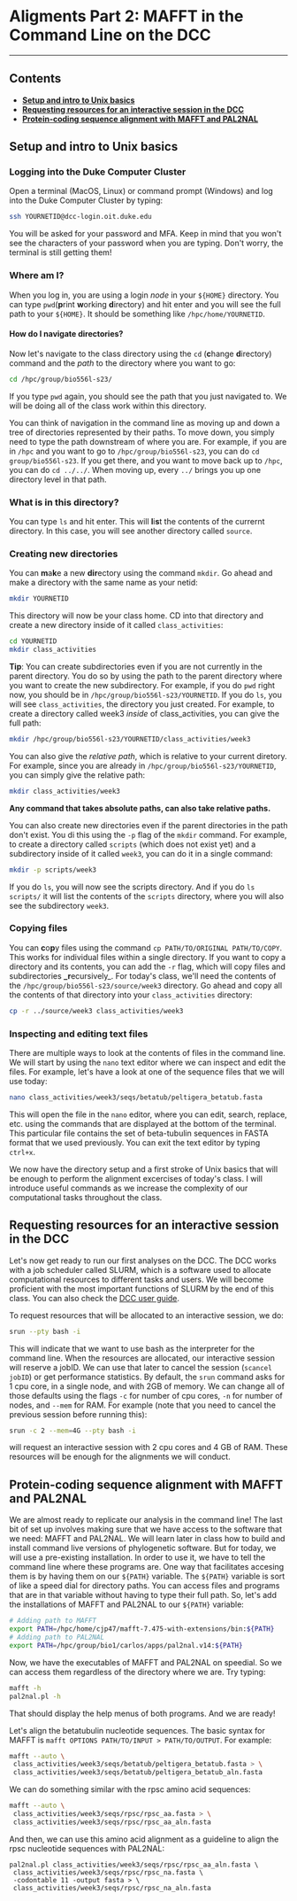 # Aligments Part 2: MAFFT in the Command Line on the DCC
___

## Contents

* **[Setup and intro to Unix basics](#setup)**
* **[Requesting resources for an interactive session in the DCC](#resources)**
* **[Protein-coding sequence alignment with MAFFT and PAL2NAL](#alignment)**

<a name="setup"></a>
## Setup and intro to Unix basics

### Logging into the Duke Computer Cluster
Open a terminal (MacOS, Linux) or command prompt (Windows) and log into the Duke Computer Cluster by typing:

```sh
ssh YOURNETID@dcc-login.oit.duke.edu 
```
You will be asked for your password and MFA. Keep in mind that you won't see the characters of your password when you are typing. Don't worry, the terminal is still getting them!

### Where am I?
When you log in, you are using a login *node* in your `${HOME}` directory. You can type `pwd`(**p**rint **w**orking **d**irectory) and hit enter and you will see the full path to your `${HOME}`. It should be something like `/hpc/home/YOURNETID`.
#### How do I navigate directories?
Now let's navigate to the class directory using the `cd` (**c**hange **d**irectory) command and the *path* to the directory where you want to go:

```sh
cd /hpc/group/bio556l-s23/
```
If you type `pwd` again, you should see the path that you just navigated to. We will be doing all of the class work within this directory. 

You can think of navigation in the command line as moving up and down a tree of directories represented by their paths. To move down, you simply need to type the path downstream of where you are. For example, if you are in `/hpc` and you want to go to `/hpc/group/bio556l-s23`, you can do `cd group/bio556l-s23`. If you get there, and you want to move back up to `/hpc`, you can do `cd ../../`. When moving up, every `../` brings you up one directory level in that path.
### What is in this directory?
You can type `ls` and hit enter. This will **l**i**s**t the contents of the currernt directory. In this case, you will see another directory called `source`.
### Creating new directories
You can **m**a**k**e a new **dir**ectory using the command `mkdir`. Go ahead and make a directory with the same name as your netid:

```sh
mkdir YOURNETID
```
This directory will now be your class home. CD into that directory and create a new directory inside of it called `class_activities`:

```sh
cd YOURNETID
mkdir class_activities
```
**Tip**: You can create subdirectories even if you are not currently in the parent directory. You do so by using the path to the parent directory where you want to create the new subdirectory. For example, if you do `pwd` right now, you should be in `/hpc/group/bio556l-s23/YOURNETID`. If you do `ls`, you will see `class_activities`, the directory you just created. For example, to create a directory called week3 *inside* of class_activities, you can give the full path:

```sh
mkdir /hpc/group/bio556l-s23/YOURNETID/class_activities/week3
```
You can also give the *relative path*, which is relative to your current diretory. For example, since you are already in `/hpc/group/bio556l-s23/YOURNETID`, you can simply give the relative path:

```sh
mkdir class_activities/week3
```
**Any command that takes absolute paths, can also take relative paths.**

You can also create new directories even if the parent directories in the path don't exist. You di this using the `-p` flag of the `mkdir` command. For example, to create a directory called `scripts` (which does not exist yet) and a subdirectory inside of it called `week3`, you can do it in a single command:

```sh
mkdir -p scripts/week3
```
If you do `ls`, you will now see the scripts directory. And if you do `ls scripts/` it will list the contents of the `scripts` directory, where you will also see the subdirectory `week3`.
### Copying files
You can **c**o**p**y files using the command `cp PATH/TO/ORIGINAL PATH/TO/COPY`. This works for individual  files within a single directory. If you want to copy a directory and its contents, you can add the `-r` flag, which will copy files and subdirectories **_r**ecursively_. For today's class, we'll need the contents of the `/hpc/group/bio556l-s23/source/week3` directory. Go ahead and copy all the contents of that directory into your `class_activities` directory:

```sh
cp -r ../source/week3 class_activities/week3
```
### Inspecting and editing text files
There are multiple ways to look at the contents of files in the command line. We will start by using the `nano` text editor where we can inspect and edit the files. For example, let's have a look at one of the sequence files that we will use today:

```sh
nano class_activities/week3/seqs/betatub/peltigera_betatub.fasta
```
This will open the file in the `nano` editor, where you can edit, search, replace, etc. using the commands that are displayed at the bottom of the terminal. This particular file contains the set of beta-tubulin sequences in FASTA format that we used previously. You can exit the text editor by typing `ctrl+x`.

We now have the directory setup and a first stroke of Unix basics that will be enough to perform the alignment excercises of today's class. I will introduce useful commands as we increase the complexity of our computational tasks throughout the class.

<a name="resources"></a>
## Requesting resources for an interactive session in the DCC
Let's now get ready to run our first analyses on the DCC. The DCC works with a job scheduler called SLURM, which is a software used to allocate computational resources to different tasks and users. We will become proficient with the most important functions of SLURM by the end of this class. You can also check the [DCC user guide](https://dcc.duke.edu/dcc/).

To request resources that will be allocated to an interactive session, we do:

```sh
srun --pty bash -i
```
This will indicate that we want to use bash as the interpreter for the command line. When the resources are allocated, our interactive session will reserve a jobID. We can use that later to cancel the session (`scancel jobID`) or get performance statistics. By default, the `srun` command asks for 1 cpu core, in a single node, and with 2GB of memory. We can change all of those defaults using the flags `-c` for number of cpu cores, `-n` for number of nodes, and `--mem` for RAM. For example (note that you need to cancel the previous session before running this):

```sh
srun -c 2 --mem=4G --pty bash -i 
```
will request an interactive session with 2 cpu cores and 4 GB of RAM. These resources will be enough for the alignments we will conduct.

<a name="alignment"></a>
## Protein-coding sequence alignment with MAFFT and PAL2NAL
We are almost ready to replicate our analysis in the command line! The last bit of set up involves making sure that we have access to the software that we need: MAFFT and PAL2NAL. We will learn later in class how to build and install command live versions of phylogenetic software. But for today, we will use a pre-existing installation. In order to use it, we have to tell the command line where these programs are. One way that facilitates accesing them is by having them on our `${PATH}` variable. The `${PATH}` variable is sort of like a speed dial for directory paths. You can access files and programs that are in that variable without having to type their full path. So, let's add the installations of MAFFT and PAL2NAL to our `${PATH}` variable:

```sh
# Adding path to MAFFT
export PATH=/hpc/home/cjp47/mafft-7.475-with-extensions/bin:${PATH}
# Adding path to PAL2NAL
export PATH=/hpc/group/bio1/carlos/apps/pal2nal.v14:${PATH}
```
Now, we have the executables of MAFFT and PAL2NAL on speedial. So we can access them regardless of the directory where we are. Try typing:

```sh
mafft -h
pal2nal.pl -h
```
That should display the help menus of both programs. And we are ready!

Let's align the betatubulin nucleotide sequences. The basic syntax for MAFFT is `mafft OPTIONS PATH/TO/INPUT > PATH/TO/OUTPUT`. For example:

```sh
mafft --auto \
 class_activities/week3/seqs/betatub/peltigera_betatub.fasta > \
 class_activities/week3/seqs/betatub/peltigera_betatub_aln.fasta
```
We can do something similar with the rpsc amino acid sequences:

```sh
mafft --auto \
 class_activities/week3/seqs/rpsc/rpsc_aa.fasta > \
 class_activities/week3/seqs/rpsc/rpsc_aa_aln.fasta
```
And then, we can use this amino acid alignment as a guideline to align the rpsc nucleotide sequences with PAL2NAL:

```
pal2nal.pl class_activities/week3/seqs/rpsc/rpsc_aa_aln.fasta \
 class_activities/week3/seqs/rpsc/rpsc_na.fasta \
 -codontable 11 -output fasta > \
 class_activities/week3/seqs/rpsc/rpsc_na_aln.fasta
```

